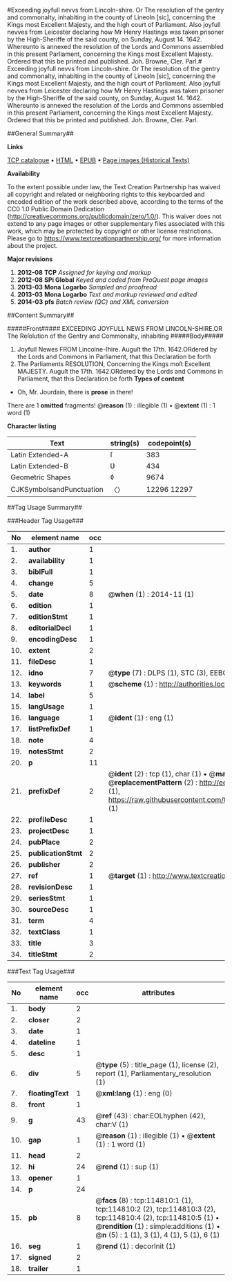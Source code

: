 #Exceeding joyfull nevvs from Lincoln-shire. Or The resolution of the gentry and commonalty, inhabiting in the county of Lineoln [sic], concerning the Kings most Excellent Majesty, and the high court of Parliament. Also joyfull nevves from Leicester declaring how Mr Henry Hastings was taken prisoner by the High-Sheriffe of the said county, on Sunday, August 14. 1642. Whereunto is annexed the resolution of the Lords and Commons assembled in this present Parliament, concerning the Kings most Excellent Majesty. Ordered that this be printed and published. Joh. Browne, Cler. Parl.#
Exceeding joyfull nevvs from Lincoln-shire. Or The resolution of the gentry and commonalty, inhabiting in the county of Lineoln [sic], concerning the Kings most Excellent Majesty, and the high court of Parliament. Also joyfull nevves from Leicester declaring how Mr Henry Hastings was taken prisoner by the High-Sheriffe of the said county, on Sunday, August 14. 1642. Whereunto is annexed the resolution of the Lords and Commons assembled in this present Parliament, concerning the Kings most Excellent Majesty. Ordered that this be printed and published. Joh. Browne, Cler. Parl.

##General Summary##

**Links**

[TCP catalogue](http://www.ota.ox.ac.uk/tcp/)  • 
[HTML](http://tei.it.ox.ac.uk/tcp/Texts-HTML/free/A84/A84246.html)  • 
[EPUB](http://tei.it.ox.ac.uk/tcp/Texts-EPUB/free/A84/A84246.epub) • 
[Page images (Historical Texts)](https://historicaltexts.jisc.ac.uk/eebo-99862644e)

**Availability**

To the extent possible under law, the Text Creation Partnership has waived all copyright and related or neighboring rights to this keyboarded and encoded edition of the work described above, according to the terms of the CC0 1.0 Public Domain Dedication (http://creativecommons.org/publicdomain/zero/1.0/). This waiver does not extend to any page images or other supplementary files associated with this work, which may be protected by copyright or other license restrictions. Please go to https://www.textcreationpartnership.org/ for more information about the project.

**Major revisions**

1. __2012-08__ __TCP__ *Assigned for keying and markup*
1. __2012-08__ __SPi Global__ *Keyed and coded from ProQuest page images*
1. __2013-03__ __Mona Logarbo__ *Sampled and proofread*
1. __2013-03__ __Mona Logarbo__ *Text and markup reviewed and edited*
1. __2014-03__ __pfs__ *Batch review (QC) and XML conversion*

##Content Summary##

#####Front#####
EXCEEDING JOYFULL NEWS FROM LINCOLN-SHIRE.OR The Reſolution of the Gentry and Commonalty, inhabiting
#####Body#####

1. Joyfull Newes FROM Lincolne-ſhire.
Auguſt the 17th. 1642.ORdered by the Lords and Commons in Parliament, that this Declaration be forth
1. The Parliaments RESOLƲTION, Concerning the Kings moſt Excellent MAJESTY.
Auguſt the 17th. 1642.ORdered by the Lords and Commons in Parliament, that this Declaration be forth
**Types of content**

  * Oh, Mr. Jourdain, there is **prose** in there!

There are 1 **omitted** fragments! 
 @__reason__ (1) : illegible (1)  •  @__extent__ (1) : 1 word (1)

**Character listing**


|Text|string(s)|codepoint(s)|
|---|---|---|
|Latin Extended-A|ſ|383|
|Latin Extended-B|Ʋ|434|
|Geometric Shapes|◊|9674|
|CJKSymbolsandPunctuation|〈〉|12296 12297|

##Tag Usage Summary##

###Header Tag Usage###

|No|element name|occ|attributes|
|---|---|---|---|
|1.|__author__|1||
|2.|__availability__|1||
|3.|__biblFull__|1||
|4.|__change__|5||
|5.|__date__|8| @__when__ (1) : 2014-11 (1)|
|6.|__edition__|1||
|7.|__editionStmt__|1||
|8.|__editorialDecl__|1||
|9.|__encodingDesc__|1||
|10.|__extent__|2||
|11.|__fileDesc__|1||
|12.|__idno__|7| @__type__ (7) : DLPS (1), STC (3), EEBO-CITATION (1), PROQUEST (1), VID (1)|
|13.|__keywords__|1| @__scheme__ (1) : http://authorities.loc.gov/ (1)|
|14.|__label__|5||
|15.|__langUsage__|1||
|16.|__language__|1| @__ident__ (1) : eng (1)|
|17.|__listPrefixDef__|1||
|18.|__note__|4||
|19.|__notesStmt__|2||
|20.|__p__|11||
|21.|__prefixDef__|2| @__ident__ (2) : tcp (1), char (1)  •  @__matchPattern__ (2) : ([0-9\-]+):([0-9IVX]+) (1), (.+) (1)  •  @__replacementPattern__ (2) : http://eebo.chadwyck.com/downloadtiff?vid=$1&page=$2 (1), https://raw.githubusercontent.com/textcreationpartnership/Texts/master/tcpchars.xml#$1 (1)|
|22.|__profileDesc__|1||
|23.|__projectDesc__|1||
|24.|__pubPlace__|2||
|25.|__publicationStmt__|2||
|26.|__publisher__|2||
|27.|__ref__|1| @__target__ (1) : http://www.textcreationpartnership.org/docs/. (1)|
|28.|__revisionDesc__|1||
|29.|__seriesStmt__|1||
|30.|__sourceDesc__|1||
|31.|__term__|4||
|32.|__textClass__|1||
|33.|__title__|3||
|34.|__titleStmt__|2||


###Text Tag Usage###

|No|element name|occ|attributes|
|---|---|---|---|
|1.|__body__|2||
|2.|__closer__|2||
|3.|__date__|1||
|4.|__dateline__|1||
|5.|__desc__|1||
|6.|__div__|5| @__type__ (5) : title_page (1), license (2), report (1), Parliamentary_resolution (1)|
|7.|__floatingText__|1| @__xml:lang__ (1) : eng (0)|
|8.|__front__|1||
|9.|__g__|43| @__ref__ (43) : char:EOLhyphen (42), char:V (1)|
|10.|__gap__|1| @__reason__ (1) : illegible (1)  •  @__extent__ (1) : 1 word (1)|
|11.|__head__|2||
|12.|__hi__|24| @__rend__ (1) : sup (1)|
|13.|__opener__|1||
|14.|__p__|24||
|15.|__pb__|8| @__facs__ (8) : tcp:114810:1 (1), tcp:114810:2 (2), tcp:114810:3 (2), tcp:114810:4 (2), tcp:114810:5 (1)  •  @__rendition__ (1) : simple:additions (1)  •  @__n__ (5) : 1 (1), 3 (1), 4 (1), 5 (1), 6 (1)|
|16.|__seg__|1| @__rend__ (1) : decorInit (1)|
|17.|__signed__|2||
|18.|__trailer__|1||
